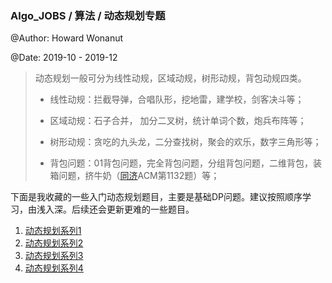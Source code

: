 ### Algo_JOBS / 算法 / 动态规划专题

@Author: Howard Wonanut

@Date: 2019-10 - 2019-12



> 动态规划一般可分为线性动规，区域动规，树形动规，背包动规四类。
>
> - 线性动规：拦截导弹，合唱队形，挖地雷，建学校，剑客决斗等；
>
> - 区域动规：石子合并， 加分二叉树，统计单词个数，炮兵布阵等；
>
> - 树形动规：贪吃的九头龙，二分查找树，聚会的欢乐，数字三角形等；
>
> - 背包问题：01背包问题，完全背包问题，分组背包问题，二维背包，装箱问题，挤牛奶（[同济](https://baike.baidu.com/item/同济/7707206)ACM第1132题）等；



下面是我收藏的一些入门动态规划题目，主要是基础DP问题。建议按照顺序学习，由浅入深。后续还会更新更难的一些题目。

1. [动态规划系列1](./动态规划系列1.md)
2. [动态规划系列2](./动态规划系列2.md)
3. [动态规划系列3](./动态规划系列3.md)
4. [动态规划系列4](./动态规划系列4.md)

